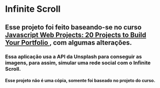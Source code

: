 # Infinite Scroll

## Esse projeto foi feito baseando-se no curso [Javascript Web Projects: 20 Projects to Build Your Portfolio ](https://www.udemy.com/course/javascript-web-projects-to-build-your-portfolio-resume/), com algumas alterações.

### Essa aplicação usa a API da Unsplash para conseguir as imagens, para assim, simular uma rede social com o Infinite Scroll.

#### Esse projeto não é uma cópia, somente foi baseado no projeto do curso.